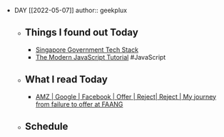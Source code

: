 - DAY [[2022-05-07]]
  author:: geekplux
	- ## Things I found out Today
		- [Singapore Government Tech Stack](https://www.developer.tech.gov.sg/singapore-government-tech-stack/overview/index.html)
		- [The Modern JavaScript Tutorial](https://javascript.info) #JavaScript
	- ## What I read Today
		- [AMZ | Google | Facebook | Offer | Reject| Reject | My journey from failure to offer at FAANG](https://leetcode.com/discuss/interview-experience/716202/AMZ-or-Google-or-Facebook-or-Offer-or-Rejector-Reject-or-My-journey-from-failure-to-offer-at-FAANG)
	- ## Schedule